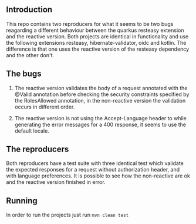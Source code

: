 ## Introduction

This repo contains two reproducers for what it seems to be two bugs reagarding a different behaviour between the quarkus resteasy extension and the reactive version.
Both projects are identical in functionality and use the following extensions resteasy, hibernate-validator, oidc and kotlin. The difference is that one uses the reactive
version of the resteasy dependency and the other don't.

## The bugs

1. The reactive version validates the body of a request annotated with the @Valid annotation before checking the security constraints specified by the RolesAllowed
annotation, in the non-reactive version the validation occurs in different order.

2. The reactive version is not using the Accept-Language header to while generating the error messages for a 400 response, it seems to use the default locale.

## The reproducers

Both reproducers have a test suite with three identical test which validate the expected responses for a request without authorization header, and with language
preferences. It is possible to see how the non-reactive are ok and the reactive version finished in error.

## Running

In order to run the projects just run ```mvn clean test```
